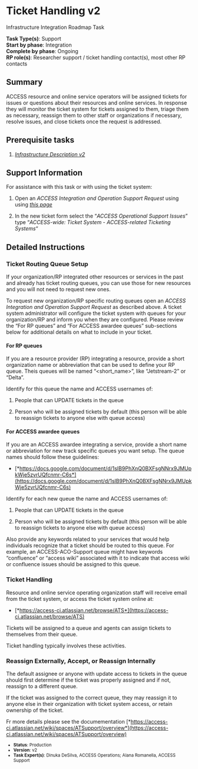 # Ticket Handling v2

Infrastructure Integration Roadmap Task

**Task Type(s)**: Support  
**Start by phase**: Integration  
**Complete by phase**: Ongoing  
**RP role(s)**: Researcher support / ticket handling contact(s), most other RP contacts

## Summary

ACCESS resource and online service operators will be assigned tickets for issues or questions about their resources and online services. In response they will monitor the ticket system for tickets assigned to them, triage them as necessary, reassign them to other staff or organizations if necessary, resolve issues, and close tickets once the request is addressed.

## Prerequisite tasks

1.  [*Infrastructure Description v2*](Infrastructure_Description_v2.md)

## Support Information

For assistance with this task or with using the ticket system:

1.  Open an *ACCESS Integration and Operation Support Request* using using [*this page*](https://operations.access-ci.org/open-operations-request)

2.  In the new ticket form select the “*ACCESS Operational Support Issues*” type “*ACCESS-wide: Ticket System - ACCESS-related Ticketing Systems*“

## Detailed Instructions

### Ticket Routing Queue Setup

If your organization/RP integrated other resources or services in the past and already has ticket routing queues, you can use those for new resources and you will not need to request new ones.

To request new organization/RP specific routing queues open an *ACCESS Integration and Operation Support Request* as described above. A ticket system administrator will configure the ticket system with queues for your organization/RP and inform you when they are configured. Please review the “For RP queues” and “For ACCESS awardee queues” sub-sections below for additional details on what to include in your ticket.

#### For RP queues

If you are a resource provider (RP) integrating a resource, provide a short organization name or abbreviation that can be used to define your RP queue. Theis queues will be named “\<short_name\>”, like “Jetstream-2” or “Delta”.

Identify for this queue the name and ACCESS usernames of:

1.  People that can UPDATE tickets in the queue

2.  Person who will be assigned tickets by default (this person will be able to reassign tickets to anyone else with queue access)

#### For ACCESS awardee queues

If you are an ACCESS awardee integrating a service, provide a short name or abbreviation for new track specific queues you want setup. The queue names should follow these guidelines:

- [*https://docs.google.com/document/d/1sIB9PhXnQ0BXFsgNNrx9JMUpkWje5zvrUQfcnmr-C6s*](https://docs.google.com/document/d/1sIB9PhXnQ0BXFsgNNrx9JMUpkWje5zvrUQfcnmr-C6s)

Identify for each new queue the name and ACCESS usernames of:

1.  People that can UPDATE tickets in the queue

2.  Person who will be assigned tickets by default (this person will be able to reassign tickets to anyone else with queue access)

Also provide any keywords related to your services that would help individuals recognize that a ticket should be routed to this queue. For example, an ACCESS-ACO-Support queue might have keywords “confluence” or “access wiki” associated with it to indicate that access wiki or confluence issues should be assigned to this queue.

### Ticket Handling

Resource and online service operating organization staff will receive email from the ticket system, or access the ticket system online at:

- [*https://access-ci.atlassian.net/browse/ATS*](https://access-ci.atlassian.net/browse/ATS)

Tickets will be assigned to a queue and agents can assign tickets to themselves from their queue.

Ticket handling typically involves these activities.

### Reassign Externally, Accept, or Reassign Internally

The default assignee or anyone with update access to tickets in the queue should first determine if the ticket was properly assigned and if not, reassign to a different queue.

If the ticket was assigned to the correct queue, they may reassign it to anyone else in their organization with ticket system access, or retain ownership of the ticket.

Fr more details please see the documementation [*https://access-ci.atlassian.net/wiki/spaces/ATSupport/overview*](https://access-ci.atlassian.net/wiki/spaces/ATSupport/overview)

<sub>
<ul class="document-meta-data">
    <li><strong>Status</strong>: Production</li>
    <li><strong>Version</strong>: v2</li>
    <li><strong>Task Expert(s)</strong>: Dinuka DeSilva, ACCESS Operations; Alana Romanella, ACCESS Support</li>
</ul>
</sub>
<br/>
<br/>

